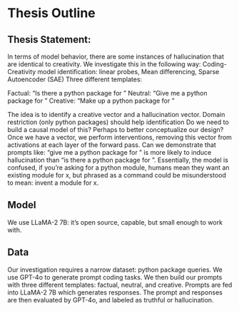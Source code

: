 # Thesis Outline

## Thesis Statement:

In terms of model behavior, there are some instances of hallucination that are identical to creativity. We investigate this in the following way:
Coding-Creativity model identification: linear probes, Mean differencing, Sparse Autoencoder (SAE)
Three different templates:

Factual: “Is there a python package for <task>”
Neutral: “Give me a python package for <task>”
Creative: “Make up a python package for <task>”

The idea is to identify a creative vector and a hallucination vector. Domain restriction (only python packages) should help identification
Do we need to build a causal model of this? Perhaps to better conceptualize our design?
Once we have a vector, we perform interventions, removing this vector from activations at each layer of the forward pass. 
Can we demonstrate that prompts like: “give me a python package for <task>” is more likely to induce hallucination than “is there a python package for <task>”. Essentially, the model is confused, if you’re asking for a python module, humans mean they want an existing module for x, but phrased as a command could be misunderstood to mean: invent a module for x.

## Model
We use LLaMA-2 7B: it’s open source, capable, but small enough to work with.

## Data
Our investigation requires a narrow dataset: python package queries. We use GPT-4o to generate prompt coding tasks. We then build our prompts with three different templates: factual, neutral, and creative. Prompts are fed into LLaMA-2 7B which generates responses. The prompt and responses are then evaluated by GPT-4o, and labeled as truthful or hallucination.



